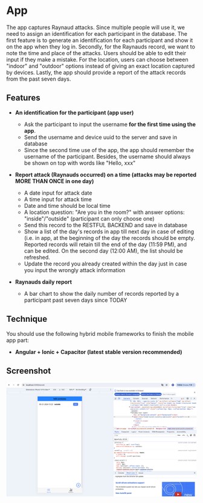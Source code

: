 # App

The app captures Raynaud attacks. Since multiple people will use it, we need to assign an identification for each participant in the database. The first feature is to generate an identification for each participant and show it on the app when they log in. Secondly, for the Raynauds record, we want to note the time and place of the attacks. Users should be able to edit their input if they make a mistake. For the location, users can choose between "indoor" and "outdoor" options instead of giving an exact location captured by devices. Lastly, the app should provide a report of the attack records from the past seven days.

## Features

- **An identification for the participant (app user)**
  - Ask the participant to input the username **for the first time using the app**.
  - Send the username and device uuid to the server and save in database
  - Since the second time use of the app, the app should remember the username of the participant. Besides, the username should always be shown on top with words like "Hello, xxx"

- **Report attack (Raynauds occurred) on a time (attacks may be reported MORE THAN ONCE in one day)**
  - A date input for attack date
  - A time input for attack time
  - Date and time should be local time
  - A location question: "Are you in the room?" with answer options: "inside"/"outside" (participant can only choose one)
  - Send this record to the RESTFUL BACKEND and save in database
  - Show a list of the day's records in app till next day in case of editing (i.e. in app, at the beginning of the day the records should be empty. Reported records will retain till the end of the day (11:59 PM), and can be edited. On the second day (12:00 AM), the list should be refreshed.
  - Update the record you already created within the day just in case you input the wrongly attack information

- **Raynauds daily report**
  - A bar chart to show the daily number of records reported by a participant past seven days since TODAY

## Technique

You should use the following hybrid mobile frameworks to finish the mobile app part:
- **Angular + Ionic + Capacitor (latest stable version recommended)**

## Screenshot

![Example Image](https://github.com/Pengfei-Y/raynaudAppFrontEnd/blob/main/img/%E6%88%AA%E5%B1%8F2024-05-21%20%E4%B8%8B%E5%8D%883.05.09.png)



